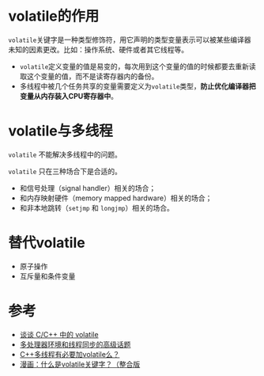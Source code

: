 # volatile的作用

`volatile`关键字是一种类型修饰符，用它声明的类型变量表示可以被某些编译器未知的因素更改。比如：操作系统、硬件或者其它线程等。

- `volatile`定义变量的值是易变的，每次用到这个变量的值的时候都要去重新读取这个变量的值，而不是读寄存器内的备份。
- 多线程中被几个任务共享的变量需要定义为`volatile`类型，**防止优化编译器把变量从内存装入CPU寄存器中**。

# volatile与多线程

`volatile` 不能解决多线程中的问题。

`volatile` 只在三种场合下是合适的。

- 和信号处理（signal handler）相关的场合；
- 和内存映射硬件（memory mapped hardware）相关的场合；
- 和非本地跳转（`setjmp` 和 `longjmp`）相关的场合。

# 替代volatile

- 原子操作
- 互斥量和条件变量

# 参考

- [谈谈 C/C++ 中的 volatile](https://liam.page/2018/01/18/volatile-in-C-and-Cpp/)
- [多处理器环境和线程同步的高级话题](http://baiy.cn/doc/cpp/advanced_topic_about_multicore_and_threading.htm)
- [C++多线程有必要加volatile么？](https://www.zhihu.com/question/31490495/answer/87331192)
- [漫画：什么是volatile关键字？（整合版](https://www.cxyxiaowu.com/4286.html)

